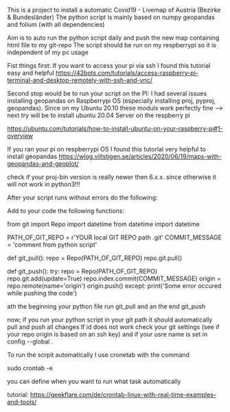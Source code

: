 This is a project to install a automatic Covid19 - Livemap of Austria (Bezirke & Bundesländer)
The python script is mainly based on numpy geopandas and folium (with all dependencies)

Aim is to auto run the python script daily and push the new map containing html file to my git-repo 
The script should be run on my respberrypi so it is independent of my pc usage


Fist things first:
If you want to access your pi via ssh I found this tutorial easy and helpful
https://42bots.com/tutorials/access-raspberry-pi-terminal-and-desktop-remotely-with-ssh-and-vnc/


Second stop would be to run your script on the PI:
I had several issues installing geopandas on Raspberrypi OS (especially installing  proj, pyproj, geopandas). Since on my Ubuntu 20.10 these moduls work perfectly fine --> next try will be to install ubuntu 20.04 Server on the respberry pi 

https://ubuntu.com/tutorials/how-to-install-ubuntu-on-your-raspberry-pi#1-overview


If you ran your pi on respberrypi OS I found this tutorlal very helpful to install geopandas 
https://wlog.viltstigen.se/articles/2020/06/19/maps-with-geopandas-and-geoplot/

check if your proj-bin version is really newer then 6.x.x. since otherwise it will not work in python3!!!

After your script runs without errors do the following:

Add to your code the following functions:


from git import Repo
import datetime
from datetime import datetime

PATH_OF_GIT_REPO = r'YOUR local GIT REPO path .git'
COMMIT_MESSAGE = 'comment from python script'

def git_pull():
    repo = Repo(PATH_OF_GIT_REPO)
    repo.git.pull()

def git_push():
    try:
        repo = Repo(PATH_OF_GIT_REPO)
        repo.git.add(update=True)
        repo.index.commit(COMMIT_MESSAGE)
        origin = repo.remote(name='origin')
        origin.push()
    except:
        print('Some error occured while pushing the code')    

ath the beginning your python file run git_pull 
and an the end git_push 


now; if you run your python script in your git path it should automatically pull and push all changes
If id does not work check your git settings (see if your repo origin is based on an ssh key) and if your usre name is set in  config --global .


To run the scrpit automatically I use cronetab
with the command 

sudo crontab -e 

you can define when you want to run what task automatically 

tutorial: https://geekflare.com/de/crontab-linux-with-real-time-examples-and-tools/

